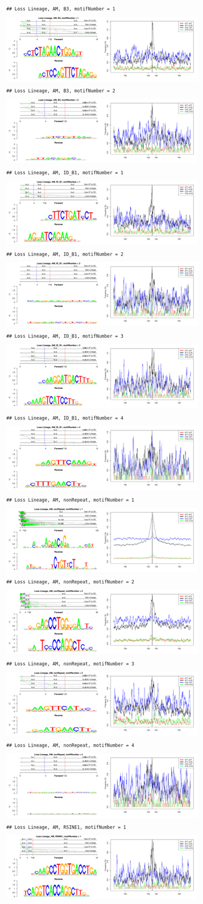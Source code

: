 

```
## Loss Lineage, AM, B3, motifNumber = 1
```

![plot of chunk motifPValues](figure/motifPValues-1.png) 

```
## Loss Lineage, AM, B3, motifNumber = 2
```

![plot of chunk motifPValues](figure/motifPValues-2.png) 

```
## Loss Lineage, AM, ID_B1, motifNumber = 1
```

![plot of chunk motifPValues](figure/motifPValues-3.png) 

```
## Loss Lineage, AM, ID_B1, motifNumber = 2
```

![plot of chunk motifPValues](figure/motifPValues-4.png) 

```
## Loss Lineage, AM, ID_B1, motifNumber = 3
```

![plot of chunk motifPValues](figure/motifPValues-5.png) 

```
## Loss Lineage, AM, ID_B1, motifNumber = 4
```

![plot of chunk motifPValues](figure/motifPValues-6.png) 

```
## Loss Lineage, AM, nonRepeat, motifNumber = 1
```

![plot of chunk motifPValues](figure/motifPValues-7.png) 

```
## Loss Lineage, AM, nonRepeat, motifNumber = 2
```

![plot of chunk motifPValues](figure/motifPValues-8.png) 

```
## Loss Lineage, AM, nonRepeat, motifNumber = 3
```

![plot of chunk motifPValues](figure/motifPValues-9.png) 

```
## Loss Lineage, AM, nonRepeat, motifNumber = 4
```

![plot of chunk motifPValues](figure/motifPValues-10.png) 

```
## Loss Lineage, AM, RSINE1, motifNumber = 1
```

![plot of chunk motifPValues](figure/motifPValues-11.png) 
  
